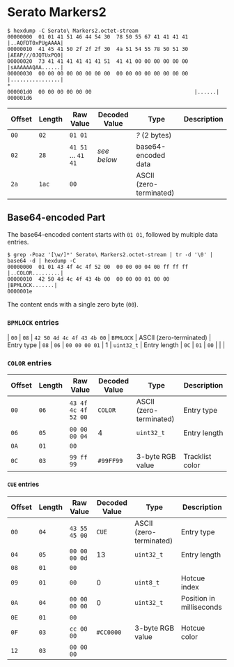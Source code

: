 # Serato Markers2

    $ hexdump -C Serato\ Markers2.octet-stream
    00000000  01 01 41 51 46 44 54 30  78 50 55 67 41 41 41 41  |..AQFDT0xPUgAAAA|
    00000010  41 45 41 50 2f 2f 2f 30  4a 51 54 55 78 50 51 30  |AEAP///0JQTUxPQ0|
    00000020  73 41 41 41 41 41 41 51  41 41 00 00 00 00 00 00  |sAAAAAAQAA......|
    00000030  00 00 00 00 00 00 00 00  00 00 00 00 00 00 00 00  |................|
    *
    000001d0  00 00 00 00 00 00                                 |......|
    000001d6

| Offset | Length | Raw Value                 | Decoded Value | Type                    | Description
| ------ | ------ | ------------------------- | ------------- | ----------------------- | -----------
|   `00` |   `02` | `01 01`                   |               | *?* (2 bytes)           |
|   `02` |   `28` | `41 51` ... `41 41`       | *see below*   | base64-encoded data     | 
|   `2a` |  `1ac` | `00`                      |               | ASCII (zero-terminated) |

## Base64-encoded Part

The base64-encoded content starts with `01 01`, followed by multiple data entries.

    $ grep -Poaz '[\w/]*' Serato\ Markers2.octet-stream | tr -d '\0' | base64 -d | hexdump -C
    00000000  01 01 43 4f 4c 4f 52 00  00 00 00 04 00 ff ff ff  |..COLOR.........|
    00000010  42 50 4d 4c 4f 43 4b 00  00 00 00 01 00 00        |BPMLOCK.......|
    0000001e

The content ends with a single zero byte (`00`).

### `BPMLOCK` entries

|   `00` |   `08` | `42 50 4d 4c 4f 43 4b 00` | `BPMLOCK`     | ASCII (zero-terminated) | Entry type
|   `08` |   `06` | `00 00 00 01`             | 1             | `uint32_t`              | Entry length
|   `0C` |   `01` | `00`                      |               |                         |

### `COLOR` entries

| Offset | Length | Raw Value                 | Decoded Value | Type                    | Description
| ------ | ------ | ------------------------- | ------------- | ----------------------- | -----------
|   `00` |   `06` | `43 4f 4c 4f 52 00`       | `COLOR`       | ASCII (zero-terminated) | Entry type
|   `06` |   `05` | `00 00 00 04`             | 4             | `uint32_t`              | Entry length
|   `0A` |   `01` | `00`                      |               |                         |
|   `0C` |   `03` | `99 ff 99`                | `#99FF99`     | 3-byte RGB value        | Tracklist color


#### `CUE` entries

| Offset | Length | Raw Value                 | Decoded Value | Type                    | Description
| ------ | ------ | ------------------------- | ------------- | ----------------------- | -----------
|   `00` |   `04` | `43 55 45 00`             | `CUE`         | ASCII (zero-terminated) | Entry type
|   `04` |   `05` | `00 00 00 0d`             | 13            | `uint32_t`              | Entry length
|   `08` |   `01` | `00`                      |               |                         | 
|   `09` |   `01` | `00`                      | 0             | `uint8_t`               | Hotcue index
|   `0A` |   `04` | `00 00 00 00`             | 0             | `uint32_t`              | Position in milliseconds
|   `0E` |   `01` | `00`                      |               |                         |
|   `0F` |   `03` | `cc 00 00`                | `#CC0000`     | 3-byte RGB value        | Hotcue color
|   `12` |   `03` | `00 00 00`                |               |                         |
